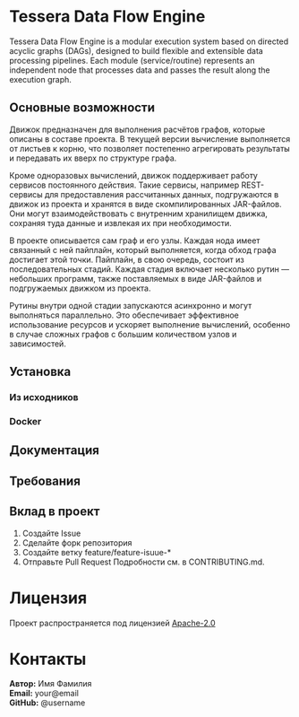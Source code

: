 # Tessera Data Flow Engine
Tessera Data Flow Engine is a modular execution system based on directed acyclic graphs (DAGs), designed to build flexible and extensible data processing pipelines. Each module (service/routine) represents an independent node that processes data and passes the result along the execution graph.

## Основные возможности
Движок предназначен для выполнения расчётов графов, которые описаны в составе проекта. В текущей версии вычисление выполняется от листьев к корню, что позволяет постепенно агрегировать результаты и передавать их вверх по структуре графа.

Кроме одноразовых вычислений, движок поддерживает работу сервисов постоянного действия. Такие сервисы, например REST-сервисы для предоставления рассчитанных данных, подгружаются в движок из проекта и хранятся в виде скомпилированных JAR-файлов. Они могут взаимодействовать с внутренним хранилищем движка, сохраняя туда данные и извлекая их при необходимости.

В проекте описывается сам граф и его узлы. Каждая нода имеет связанный с ней пайплайн, который выполняется, когда обход графа достигает этой точки. Пайплайн, в свою очередь, состоит из последовательных стадий. Каждая стадия включает несколько рутин — небольших программ, также поставляемых в виде JAR-файлов и подгружаемых движком из проекта.

Рутины внутри одной стадии запускаются асинхронно и могут выполняться параллельно. Это обеспечивает эффективное использование ресурсов и ускоряет выполнение вычислений, особенно в случае сложных графов с большим количеством узлов и зависимостей.

## Установка

### Из исходников

### Docker

## Документация

## Требования

## Вклад в проект
1. Создайте Issue
2. Сделайте форк репозитория
3. Создайте ветку feature/feature-isuue-*
4. Отправьте Pull Request
Подробности см. в CONTRIBUTING.md.

# Лицензия

Проект распространяется под лицензией [Apache-2.0](LICENSE)

# Контакты

**Автор:** Имя Фамилия \
**Email:** your@email  \
**GitHub:** @username
